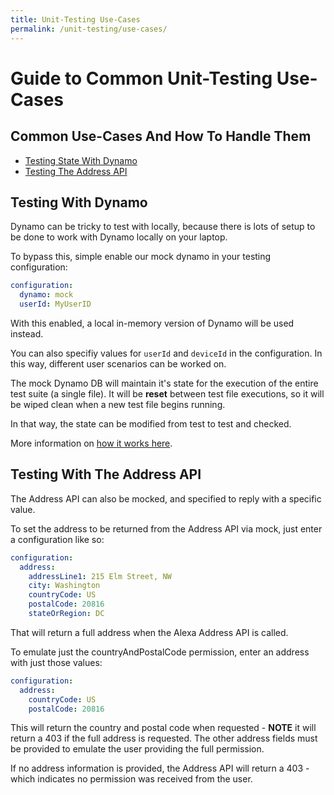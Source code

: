 ```yaml
---
title: Unit-Testing Use-Cases
permalink: /unit-testing/use-cases/
---
```


# Guide to Common Unit-Testing Use-Cases

## Common Use-Cases And How To Handle Them

* [Testing State With Dynamo](#testing-with-dynamo)
* [Testing The Address API](#testing-with-the-address-api)

## Testing With Dynamo
Dynamo can be tricky to test with locally, because there is lots of setup to be done to work with Dynamo locally on your laptop.

To bypass this, simple enable our mock dynamo in your testing configuration:
```yml
configuration:
  dynamo: mock
  userId: MyUserID
```

With this enabled, a local in-memory version of Dynamo will be used instead.

You can also specifiy values for `userId` and `deviceId` in the configuration.
In this way, different user scenarios can be worked on.

The mock Dynamo DB will maintain it's state for the execution of the entire test suite (a single file).
It will be **reset** between test file executions, so it will be wiped clean when a new test file begins running.

In that way, the state can be modified from test to test and checked.

More information on [how it works here](https://github.com/bespoken/virtual-alexa/blob/master/docs/Externals.md#dynamodb).

## Testing With The Address API
The Address API can also be mocked, and specified to reply with a specific value.

To set the address to be returned from the Address API via mock, just enter a configuration like so:
```yml
configuration:
  address:
    addressLine1: 215 Elm Street, NW
    city: Washington
    countryCode: US
    postalCode: 20816
    stateOrRegion: DC
```

That will return a full address when the Alexa Address API is called.

To emulate just the countryAndPostalCode permission, enter an address with just those values:
```yml
configuration:
  address:
    countryCode: US
    postalCode: 20816
```

This will return the country and postal code when requested - **NOTE** it will return a 403 if the full address is requested. The other address fields must be provided to emulate the user providing the full permission.

If no address information is provided, the Address API will return a 403 - which indicates no permission was received from the user.

